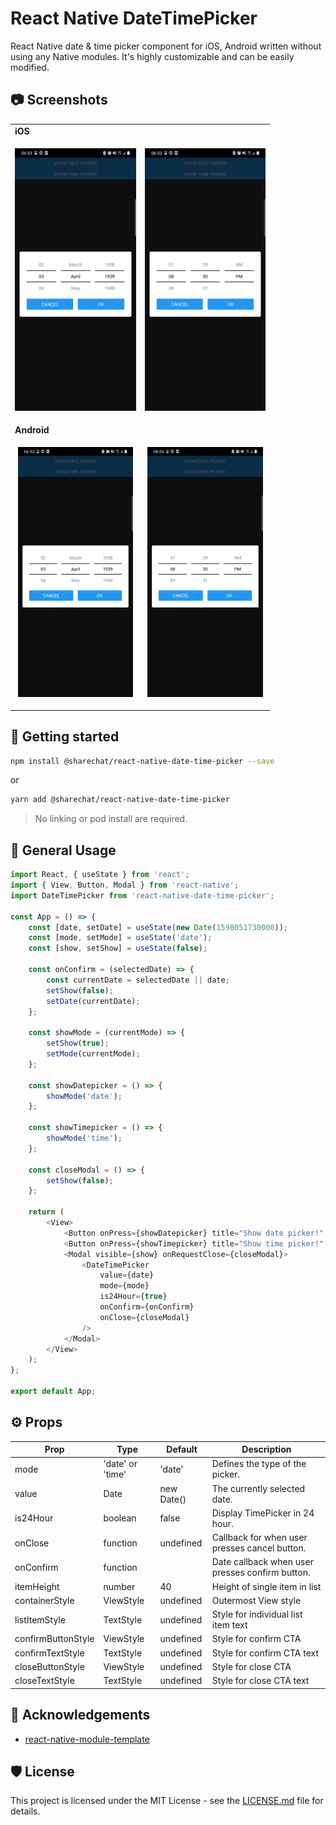 # React Native DateTimePicker

React Native date & time picker component for iOS, Android written without using any Native modules. It's highly customizable and can be easily modified.

## :camera: Screenshots

<table>
  <tr><td colspan=2><strong>iOS</strong></td></tr>
  <tr>
    <td><p align="center"><img src="./.github/images/ios_date.png" height="420"/></p></td>
    <td><p align="center"><img src="./.github/images/ios_time.png" height="420"/></p></td>
  </tr>
  <tr><td colspan=2><strong>Android</strong></td></tr>
  <tr>
    <td><p align="center"><img src="./.github/images/android_date.png" height="400"/></p></td>
    <td><p align="center"><img src="./.github/images/android_time.png" height="400"/></p></td>
  </tr>
</table>

## 📲 Getting started

```bash
npm install @sharechat/react-native-date-time-picker --save
```

or

```bash
yarn add @sharechat/react-native-date-time-picker
```

> No linking or pod install are required.

## 📝 General Usage

```js
import React, { useState } from 'react';
import { View, Button, Modal } from 'react-native';
import DateTimePicker from 'react-native-date-time-picker';

const App = () => {
    const [date, setDate] = useState(new Date(1598051730000));
    const [mode, setMode] = useState('date');
    const [show, setShow] = useState(false);

    const onConfirm = (selectedDate) => {
        const currentDate = selectedDate || date;
        setShow(false);
        setDate(currentDate);
    };

    const showMode = (currentMode) => {
        setShow(true);
        setMode(currentMode);
    };

    const showDatepicker = () => {
        showMode('date');
    };

    const showTimepicker = () => {
        showMode('time');
    };

    const closeModal = () => {
        setShow(false);
    };

    return (
        <View>
            <Button onPress={showDatepicker} title="Show date picker!" />
            <Button onPress={showTimepicker} title="Show time picker!" />
            <Modal visible={show} onRequestClose={closeModal}>
                <DateTimePicker
                    value={date}
                    mode={mode}
                    is24Hour={true}
                    onConfirm={onConfirm}
                    onClose={closeModal}
                />
            </Modal>
        </View>
    );
};

export default App;
```

## ⚙️ Props

| Prop               | Type             | Default              | Description                                                     |
| ------------------ | ---------------- | -------------------- | --------------------------------------------------------------- |
| mode               | 'date' or 'time' | 'date'               | Defines the type of the picker.                                 |
| value              | Date             | new Date()           | The currently selected date.                                    |
| is24Hour           | boolean          | false                | Display TimePicker in 24 hour.                                  |
| onClose            | function         | undefined            | Callback for when user presses cancel button.                   |
| onConfirm          | function         |                      | Date callback when user presses confirm button.                 |
| itemHeight         | number           | 40                   | Height of single item in list                                   |
| containerStyle     | ViewStyle        | undefined            | Outermost View style                                            |
| listItemStyle      | TextStyle        | undefined            | Style for individual list item text                             |
| confirmButtonStyle | ViewStyle        | undefined            | Style for confirm CTA                                           |
| confirmTextStyle   | TextStyle        | undefined            | Style for confirm CTA text                                      |
| closeButtonStyle   | ViewStyle        | undefined            | Style for close CTA                                             |
| closeTextStyle     | TextStyle        | undefined            | Style for close CTA text                                        |

## 📣 Acknowledgements

-   [react-native-module-template](https://github.com/demchenkoalex/react-native-module-template)

## 🛡 License

This project is licensed under the MIT License - see the [LICENSE.md](LICENSE.md) file for details.
